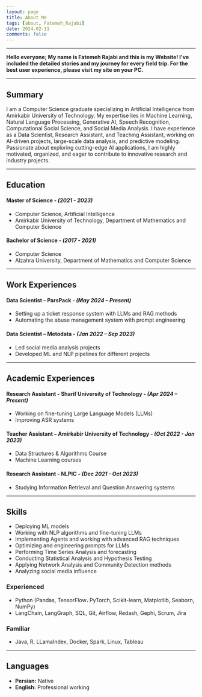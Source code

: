 ```yaml
---
layout: page
title: About Me
tags: [about, Fatemeh_Rajabi]
date: 2024-02-11
comments: false
---
```


---

<b> Hello everyone; My name is Fatemeh Rajabi and this is my Website! I've included the detailed stories and my journey for every field trip. For the best user experience, please visit my site on your PC. </b>

---

## **Summary**  

I am a Computer Science graduate specializing in Artificial Intelligence from Amirkabir University of Technology. My expertise lies in Machine Learning, Natural Language Processing, Generative AI, Speech Recognition, Computational Social Science, and Social Media Analysis. I have experience as a Data Scientist, Research Assistant, and Teaching Assistant, working on AI-driven projects, large-scale data analysis, and predictive modeling. Passionate about exploring cutting-edge AI applications, I am highly motivated, organized, and eager to contribute to innovative research and industry projects.  

---

## **Education**  

#### **Master of Science** - *(2021 - 2023)*
- Computer Science, Artificial Intelligence
- Amirkabir University of Technology, Department of Mathematics and Computer Science

#### **Bachelor of Science** - *(2017 - 2021)*
- Computer Science 
- Alzahra University, Department of Mathematics and Computer Science

---

## **Work Experiences**  

#### **Data Scientist** – ParsPack - *(May 2024 – Present)*  
- Setting up a ticket response system with LLMs and RAG methods
- Automating the abuse management system with prompt engineering

#### **Data Scientist** – Metodata - *(Jan 2022 – Sep 2023)*  
- Led social media analysis projects
- Developed ML and NLP pipelines for different projects

---

## **Academic Experiences** 

#### **Research Assistant** - Sharif University of Technology - *(Apr 2024 – Present)*
- Working on fine-tuning Large Language Models (LLMs)
- Improving ASR systems

#### **Teacher Assistant** – Amirkabir University of Technology - *(Oct 2022 - Jan 2023)*
- Data Structures & Algorithms Course
- Machine Learning courses

#### **Research Assistant** - NLPIC - *(Dec 2021 - Oct 2023)*
- Studying Information Retrieval and Question Answering systems

---

## **Skills**
- Deploying ML models
- Working with NLP algorithms and fine-tuning LLMs
- Implementing Agents and working with advanced RAG techniques
- Optimizing and engineering prompts for LLMs
- Performing Time Series Analysis and forecasting
- Conducting Statistical Analysis and Hypothesis Testing
- Applying Network Analysis and Community Detection methods
- Analyzing social media influence

### **Experienced** 
- Python (Pandas, TensorFlow، PyTorch, Scikit-learn, Matplotlib, Seaborn, NumPy)
- LangChain, LangGraph, SQL, Git, Airflow, Redash, Gephi, Scrum, Jira <br>

### **Familiar**
- Java, R, LLamaIndex, Docker, Spark, Linux, Tableau

---

## **Languages**
- **Persian:** Native
- **English:** Professional working
